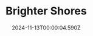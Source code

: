 ---
title: "Brighter Shores"
id: 2791440
date: 2024-11-13T00:00:04.590Z
link: games/steam/recent/brighter-shores
image: http://media.steampowered.com/steamcommunity/public/images/apps/2791440/29359e8de6e575f68aedfe3528707c48cc0af185.jpg
playtime_2weeks: 379
playtime_forever: 379
playtime_windows_forever: 0
playtime_mac_forever: 15
playtime_linux_forever: 363
playtime_deck_forever: 363
---